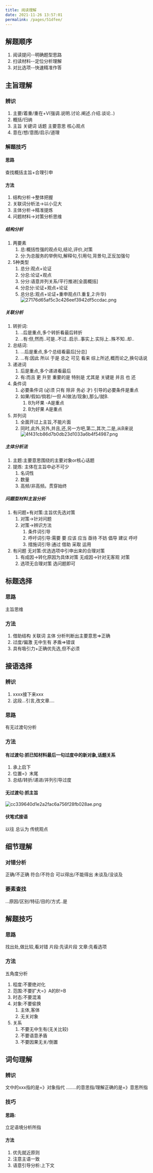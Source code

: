 ```yaml
---
title: 阅读理解
date: 2021-11-26 13:57:01
permalink: /pages/51dfee/
---
```


## 解题顺序
1. 阅读提问--明确题型思路
2. 扫读材料--定位分析理解
3. 对比选项--快速精准作答
## 主旨理解
### 辨识
1. 主要/着重/重在+V(强调.说明.讨论.阐述.介绍.谈论..)
2. 概括/归纳
3. 主旨 关键词 话题 主要意思 核心观点
4. 意在/想/意图/启示/道理
### 解题技巧
#### 思路
查找概括主旨+合理引申
#### 方法
1. 结构分析->整体把握
2. 关联词分析法->以小见大
3. 主体分析->精准提炼
4. 问题材料->对策分析思维
##### 结构分析
1. 两要素
	1. 总:概括性强的观点句,结论,评价,对策
	2. 分:为总服务的举例句,解释句,引用句,背景句,正反加强句
2. 5种类型
	1. 总分:观点+论证
	2. 分总:论证+观点
	3. 分分:语意并列关系/平行推进[全面概括]
	4. 分总分:论证+观点+论证
	5. 总分总:观点+论证+重申观点(1.重复,2:升华)
![27176d65af5c3c426eef3942df5ccdac.png](/JiangSuTest/_resources/27176d65af5c3c426eef3942df5ccdac.png)
##### 关联分析
1. 转折词:
	1. ..后是重点,多个转折看最后转折
	2. ..有:但,然而..可是..不过..启示..事实上.实际上..殊不知..却..
2. 总结词:
	1. ...后是重点,多个总结看最后[分总]
	2. ...有:因此 所以 于是 总之 可见 看来 综上所述,概而论之,换句话说
3. 递进词
	1. 后是重点,多个递进看最后
	2. 有:而且 更 升至 重要的是 特别是 尤其是 关键是 并且 也 还
4. 条件词
	1. 必要条件词 (必须 只有 除非 务必 才) 引导的必要条件是重点
	2. 如果/假如/倘若/一但 A(做法/现象),那么/就B.
		1. B为坏果 -A是重点
		2. B为好果 A是重点
5. 并列词
	1. 全面开过上主旨,不能片面
	2. 同时,此外,另外,并且,还,另一方吧,第二,其次,二是,从B来说
![4f431cb86d7b0db23d1033a6b4f54987.png](/JiangSuTest/_resources/4f431cb86d7b0db23d1033a6b4f54987.png)
##### 主体分析法
1. 主题:主要意思围绕的主要对象or核心话题
2. 提炼: 主体在主旨中必不可少
	1. 名词性
	2. 数量
	3. 高频/非高频。贯穿始终
##### 问题型材料主旨分析
1. 有问题+有对策:主旨优先选对策
	1. 对策->针对问题
	2. 对策->辨识方法
		1. 条件词引导
		2. 呼吁词引导:需要 要 应该 应当 亟待 不妨 倡导 建议 呼吁
		3. 措施词引导:通过 借助 采取 运用
2. 有问题 无对策:优选选项中引申出来的合理对策
	1. 有成因->转化原因为具体对策  无成因->针对无客观 对策
	2. 选项无合理对策 选问题即可
## 标题选择
### 思路
主旨思维
### 方法
1. 借助结构 关联词 主体 分析判断出主要意思=>正确
2. 过度/偏激 无中生有 矛盾=>错误
3. 具有吸引力+正确优先选,但不必须
## 接语选择
### 辨识
1. xxxx接下来xxx
2. 这段...引言,改文章....
### 思路
有无过渡句分析
### 方法
#### 有过渡句:抓已知材料最后一句过度中的新对象,话题关系
1. 承上启下
2. 位置=》末尾
3. 总结/转折/递进/并列引导过度
#### 无过渡句:抓主旨
![cc339640d1e2a2fac6a756f28fb028ae.png](/JiangSuTest/_resources/cc339640d1e2a2fac6a756f28fb028ae.png)
#### 伏笔式接语
以往 总认为 传统观点
## 细节理解
### 对错分析
正确/不正确
符合/不符合
可以得出/不能得出
未谈及/没谈及
### 要素查找
...原因/区别/特征/目的/方式..是
## 解题技巧
### 思路
找出处,做比较,看对错
片段:先读片段
文章:先看选项
### 方法
五角度分析
1. 程度:不要绝对化
2. 范围:不要扩大=》A的B!=B
3. 时态:不要混淆
4. 对象:不要偷换
	1. 主体,客体
	2. 无关对象
5. 关系
	1. 不要无中生有(无关比较) 
	2. 不要语意矛盾
	3. 不要因果无关/倒置
## 词句理解
### 辨识
文中的xxx指的是=》对象指代
........的意思指/理解正确的是=》意思所指
### 技巧
#### 思路:
立足语境分析所指
#### 方法
1. 优先就近原则
2. 注意主语一致
3. 语意引导分析:上下文